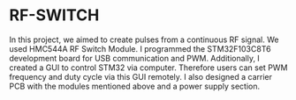 # RF-SWITCH

In this project, we aimed to create pulses from a continuous RF signal. We used HMC544A RF Switch Module. I programmed the STM32F103C8T6 development board for USB 
communication and PWM. Additionally, I created a GUI to control STM32 via computer. Therefore users can set PWM frequency and duty cycle via this GUI remotely. 
I also designed a carrier PCB with the modules mentioned above and a power supply section.
